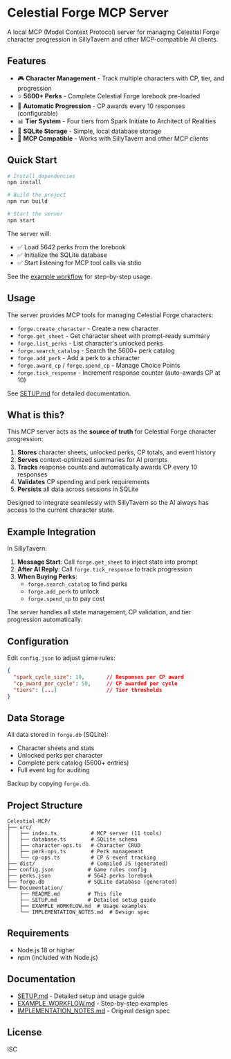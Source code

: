 # Celestial Forge MCP Server

A local MCP (Model Context Protocol) server for managing Celestial Forge character progression in SillyTavern and other MCP-compatible AI clients.

## Features

- 🎮 **Character Management** - Track multiple characters with CP, tier, and progression
- ⭐ **5600+ Perks** - Complete Celestial Forge lorebook pre-loaded
- 🔄 **Automatic Progression** - CP awards every 10 responses (configurable)
- 📊 **Tier System** - Four tiers from Spark Initiate to Architect of Realities
- 💾 **SQLite Storage** - Simple, local database storage
- 🔧 **MCP Compatible** - Works with SillyTavern and other MCP clients

## Quick Start

```bash
# Install dependencies
npm install

# Build the project
npm run build

# Start the server
npm start
```

The server will:
- ✅ Load 5642 perks from the lorebook
- ✅ Initialize the SQLite database
- ✅ Start listening for MCP tool calls via stdio

See the [example workflow](EXAMPLE_WORKFLOW.md) for step-by-step usage.

## Usage

The server provides MCP tools for managing Celestial Forge characters:

- `forge.create_character` - Create a new character
- `forge.get_sheet` - Get character sheet with prompt-ready summary
- `forge.list_perks` - List character's unlocked perks
- `forge.search_catalog` - Search the 5600+ perk catalog
- `forge.add_perk` - Add a perk to a character
- `forge.award_cp` / `forge.spend_cp` - Manage Choice Points
- `forge.tick_response` - Increment response counter (auto-awards CP at 10)

See [SETUP.md](SETUP.md) for detailed documentation.

## What is this?

This MCP server acts as the **source of truth** for Celestial Forge character progression:

1. **Stores** character sheets, unlocked perks, CP totals, and event history
2. **Serves** context-optimized summaries for AI prompts
3. **Tracks** response counts and automatically awards CP every 10 responses
4. **Validates** CP spending and perk requirements
5. **Persists** all data across sessions in SQLite

Designed to integrate seamlessly with SillyTavern so the AI always has access to the current character state.

## Example Integration

In SillyTavern:

1. **Message Start**: Call `forge.get_sheet` to inject state into prompt
2. **After AI Reply**: Call `forge.tick_response` to track progression
3. **When Buying Perks**: 
   - `forge.search_catalog` to find perks
   - `forge.add_perk` to unlock
   - `forge.spend_cp` to pay cost

The server handles all state management, CP validation, and tier progression automatically.

## Configuration

Edit `config.json` to adjust game rules:

```json
{
  "spark_cycle_size": 10,       // Responses per CP award
  "cp_award_per_cycle": 50,     // CP awarded per cycle
  "tiers": [...]                // Tier thresholds
}
```

## Data Storage

All data stored in `forge.db` (SQLite):
- Character sheets and stats
- Unlocked perks per character  
- Complete perk catalog (5600+ entries)
- Full event log for auditing

Backup by copying `forge.db`.

## Project Structure

```
Celestial-MCP/
├── src/
│   ├── index.ts           # MCP server (11 tools)
│   ├── database.ts        # SQLite schema
│   ├── character-ops.ts   # Character CRUD
│   ├── perk-ops.ts        # Perk management
│   └── cp-ops.ts          # CP & event tracking
├── dist/                  # Compiled JS (generated)
├── config.json           # Game rules config
├── perks.json            # 5642 perks lorebook
├── forge.db              # SQLite database (generated)
└── Documentation/
    ├── README.md         # This file
    ├── SETUP.md          # Detailed setup guide
    ├── EXAMPLE_WORKFLOW.md  # Usage examples
    └── IMPLEMENTATION_NOTES.md  # Design spec
```

## Requirements

- Node.js 18 or higher
- npm (included with Node.js)

## Documentation

- [SETUP.md](SETUP.md) - Detailed setup and usage guide
- [EXAMPLE_WORKFLOW.md](EXAMPLE_WORKFLOW.md) - Step-by-step examples
- [IMPLEMENTATION_NOTES.md](IMPLEMENTATION_NOTES.md) - Original design spec

## License

ISC
